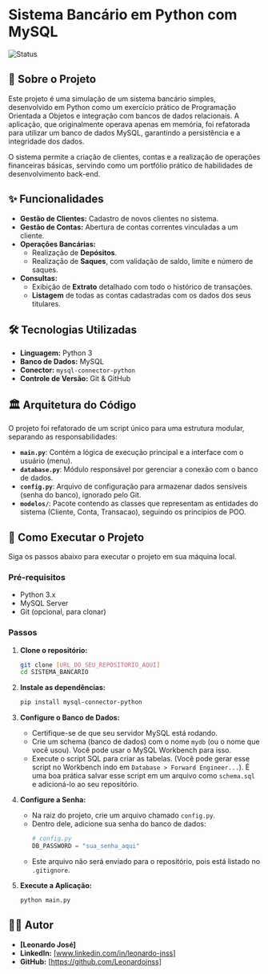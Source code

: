 # Sistema Bancário em Python com MySQL

![Status](https://img.shields.io/badge/status-conclu%C3%ADdo-green)

## 📖 Sobre o Projeto

Este projeto é uma simulação de um sistema bancário simples, desenvolvido em Python como um exercício prático de Programação Orientada a Objetos e integração com bancos de dados relacionais. A aplicação, que originalmente operava apenas em memória, foi refatorada para utilizar um banco de dados MySQL, garantindo a persistência e a integridade dos dados.

O sistema permite a criação de clientes, contas e a realização de operações financeiras básicas, servindo como um portfólio prático de habilidades de desenvolvimento back-end.

## ✨ Funcionalidades

-   **Gestão de Clientes:** Cadastro de novos clientes no sistema.
-   **Gestão de Contas:** Abertura de contas correntes vinculadas a um cliente.
-   **Operações Bancárias:**
    -   Realização de **Depósitos**.
    -   Realização de **Saques**, com validação de saldo, limite e número de saques.
-   **Consultas:**
    -   Exibição de **Extrato** detalhado com todo o histórico de transações.
    -   **Listagem** de todas as contas cadastradas com os dados dos seus titulares.

## 🛠️ Tecnologias Utilizadas

-   **Linguagem:** Python 3
-   **Banco de Dados:** MySQL
-   **Conector:** `mysql-connector-python`
-   **Controle de Versão:** Git & GitHub

## 🏛️ Arquitetura do Código

O projeto foi refatorado de um script único para uma estrutura modular, separando as responsabilidades:

-   **`main.py`**: Contém a lógica de execução principal e a interface com o usuário (menu).
-   **`database.py`**: Módulo responsável por gerenciar a conexão com o banco de dados.
-   **`config.py`**: Arquivo de configuração para armazenar dados sensíveis (senha do banco), ignorado pelo Git.
-   **`modelos/`**: Pacote contendo as classes que representam as entidades do sistema (Cliente, Conta, Transacao), seguindo os princípios de POO.

## 🚀 Como Executar o Projeto

Siga os passos abaixo para executar o projeto em sua máquina local.

### Pré-requisitos

-   Python 3.x
-   MySQL Server
-   Git (opcional, para clonar)

### Passos

1.  **Clone o repositório:**
    ```bash
    git clone [URL_DO_SEU_REPOSITORIO_AQUI]
    cd SISTEMA_BANCARIO
    ```

2.  **Instale as dependências:**
    ```bash
    pip install mysql-connector-python
    ```

3.  **Configure o Banco de Dados:**
    -   Certifique-se de que seu servidor MySQL está rodando.
    -   Crie um schema (banco de dados) com o nome `mydb` (ou o nome que você usou). Você pode usar o MySQL Workbench para isso.
    -   Execute o script SQL para criar as tabelas. (Você pode gerar esse script no Workbench indo em `Database > Forward Engineer...`). É uma boa prática salvar esse script em um arquivo como `schema.sql` e adicioná-lo ao seu repositório.

4.  **Configure a Senha:**
    -   Na raiz do projeto, crie um arquivo chamado `config.py`.
    -   Dentro dele, adicione sua senha do banco de dados:
        ```python
        # config.py
        DB_PASSWORD = "sua_senha_aqui"
        ```
    -   Este arquivo não será enviado para o repositório, pois está listado no `.gitignore`.

5.  **Execute a Aplicação:**
    ```bash
    python main.py
    ```

## 👨‍💻 Autor

-   **[Leonardo José]**
-   **LinkedIn:** [www.linkedin.com/in/leonardo-jnss]
-   **GitHub:** [https://github.com/Leonardojnss]